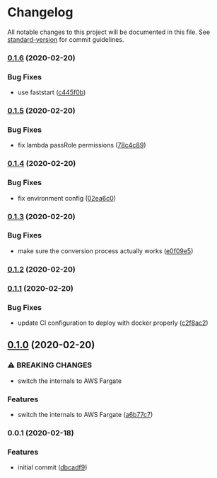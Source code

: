 # Changelog

All notable changes to this project will be documented in this file. See [standard-version](https://github.com/conventional-changelog/standard-version) for commit guidelines.

### [0.1.6](https://github.com/sammarks/cloudformation-webm-mp4/compare/v0.1.5...v0.1.6) (2020-02-20)


### Bug Fixes

* use faststart ([c445f0b](https://github.com/sammarks/cloudformation-webm-mp4/commit/c445f0ba8d72d03adf8f16e92c74d90032d0b9c3))

### [0.1.5](https://github.com/sammarks/cloudformation-webm-mp4/compare/v0.1.4...v0.1.5) (2020-02-20)


### Bug Fixes

* fix lambda passRole permissions ([78c4c89](https://github.com/sammarks/cloudformation-webm-mp4/commit/78c4c89bfe765fc0691ec65257ea7d345d28d314))

### [0.1.4](https://github.com/sammarks/cloudformation-webm-mp4/compare/v0.1.3...v0.1.4) (2020-02-20)


### Bug Fixes

* fix environment config ([02ea6c0](https://github.com/sammarks/cloudformation-webm-mp4/commit/02ea6c0eab1d8b97ebf6af29909535d9f821a544))

### [0.1.3](https://github.com/sammarks/cloudformation-webm-mp4/compare/v0.1.2...v0.1.3) (2020-02-20)


### Bug Fixes

* make sure the conversion process actually works ([e0f09e5](https://github.com/sammarks/cloudformation-webm-mp4/commit/e0f09e5af3b870c451b6b9c7b5a0adbfec8350fe))

### [0.1.2](https://github.com/sammarks/cloudformation-webm-mp4/compare/v0.1.1...v0.1.2) (2020-02-20)

### [0.1.1](https://github.com/sammarks/cloudformation-webm-mp4/compare/v0.1.0...v0.1.1) (2020-02-20)


### Bug Fixes

* update CI configuration to deploy with docker properly ([c2f8ac2](https://github.com/sammarks/cloudformation-webm-mp4/commit/c2f8ac204af65651ca20df5a3b1bb6d16275d528))

## [0.1.0](https://github.com/sammarks/cloudformation-webm-mp4/compare/v0.0.1...v0.1.0) (2020-02-20)


### ⚠ BREAKING CHANGES

* switch the internals to AWS Fargate

### Features

* switch the internals to AWS Fargate ([a6b77c7](https://github.com/sammarks/cloudformation-webm-mp4/commit/a6b77c732d2a079627b03453199ed173d4849c5e))

### 0.0.1 (2020-02-18)


### Features

* initial commit ([dbcadf9](https://github.com/sammarks/cloudformation-webm-mp4/commit/dbcadf9a18e9392e0af40d3083c714e340572db9))
